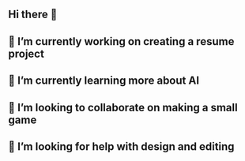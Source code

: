 ## Hi there 👋

## 🔭 I’m currently working on creating a resume project
## 🌱 I’m currently learning more about AI 
## 👯 I’m looking to collaborate on making a small game
## 🤔 I’m looking for help with design and editing
<!--
**baotoandle/baotoandle** is a ✨ _special_ ✨ repository because its `README.md` (this file) appears on your GitHub profile.

Here are some ideas to get you started:

- 🔭 I’m currently working on ...
- 🌱 I’m currently learning ...
- 👯 I’m looking to collaborate on ...
- 🤔 I’m looking for help with ...
- 💬 Ask me about ...
- 📫 How to reach me: ...
- 😄 Pronouns: ...
- ⚡ Fun fact: ...
-->
